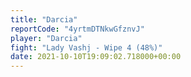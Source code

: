 ```yaml
---
title: "Darcia"
reportCode: "4yrtmDTNkwGfznvJ"
player: "Darcia"
fight: "Lady Vashj - Wipe 4 (48%)"
date: 2021-10-10T19:09:02.718000+00:00
---
```

